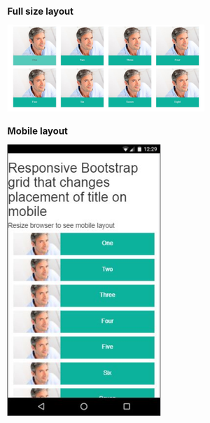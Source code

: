 <p align="center">
<h2>Full size layout</h2>
  <img src="images/fullsize-layout.jpg" width="450"/>
  <br />
  <h2>Mobile layout</h2>
  <img src="images/mobile-layout.jpg" width="350"/>
</p>
